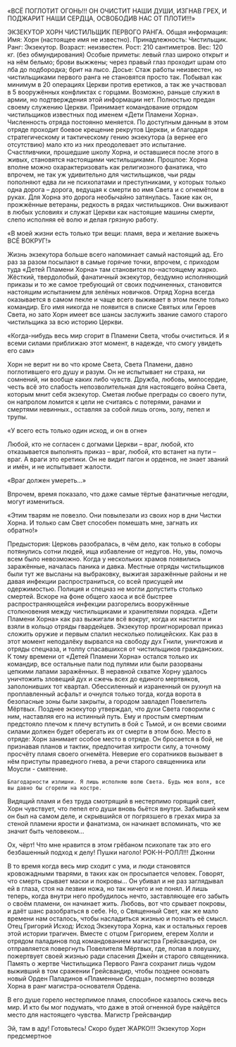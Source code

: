 «ВСЁ ПОГЛОТИТ ОГОНЬ!!! ОН ОЧИСТИТ НАШИ ДУШИ, ИЗГНАВ ГРЕХ, И ПОДЖАРИТ НАШИ СЕРДЦА, ОСВОБОДИВ НАС ОТ ПЛОТИ!!!»

ЭКЗЕКУТОР ХОРН
ЧИСТИЛЬЩИК ПЕРВОГО РАНГА.
Общая информация:
Имя: Хорн (настоящее имя не известно).
Принадлежность: Чистильщик.
Ранг: Экзекутор.
Возраст: неизвестен.
Рост: 210 сантиметров. 
Вес: 120 кг. (без обмундирования)
Особые приметы: левый глаз широко открыт и на нём бельмо; брови выжжены; через правый глаз  проходит шрам ото лба до подбородка; брит на лысо.
Досье:
Стаж работы неизвестен, но чистильщиками первого ранга не становятся просто так. Побывал как минимум в 20 операциях Церкви против еретиков, а так же участвовал в 5 вооружённых конфликтах с горцами. Возможно, раньше служил в армии, но подтверждения этой информации нет. Полностью предан своему служению Церкви. Принимает командование отрядом чистильщиков известных под именем «Дети Пламени Хорна». Численность отряда постоянно меняется. По доступным данным в этом отряде проходит боевое крещение рекрутов Церкви, и благодаря стратегическому и тактическому гению экзекутора (а вернее его отсутствию) мало кто из них преодолевает это испытание. Счастливчики, прошедшие школу Хорна, и оставшиеся после этого в живых, становятся настоящими чистильщиками. 
Прошлое: 
Хорна вполне можно охарактеризовать как религиозного фанатика, что впрочем, не так уж удивительно для чистильщиков, чьи ряды пополняют едва ли не психопатами и преступниками, у которых только одна дорога – дорога, ведущая к смерти во имя Света и с огнемётом в руках. Для Хорна это дорога необычайно затянулась. Такие как он, прожжённые ветераны, редкость в рядах чистильщиков. Они выживают в любых условиях и служат Церкви как настоящие машины смерти, слепо исполняя её волю и делая грязную работу.

«В моей жизни есть только три вещи: пламя, вера и желание выжечь ВСЁ ВОКРУГ!»

Жизнь экзекутора больше всего напоминает самый настоящий ад. Его раз за разом посылают в самые горячие точки, впрочем, с приходом туда «Детей Пламени Хорна» там становится по-настоящему жарко. Жёсткий, твердолобый, фанатичный экзекутор, бездумно исполняющий приказы и то же самое требующий от своих подчиненных, становится настоящим испытанием для зелёных новичков. Отряд Хорна всегда оказывается в самом пекле и чаще всего выживает в этом пекле только командир. Его имя никогда не появится в списке Святых или Героев Света, но зато Хорн имеет все шансы заслужить звание самого старого чистильщика за всю историю Церкви.

«Когда-нибудь весь мир сгорит в Пламени Света, чтобы очиститься. И я всеми силами приближаю этот  момент, в надежде, что смогу увидеть его сам»

Хорн не верит ни во что кроме Света, Света Пламени, давно поглотившего его душу и разум. Он не испытывает ни страха, ни сомнений, ни вообще каких либо чувств. Дружба, любовь, милосердие, честь всё это слабость непозволительная для настоящего война Света, которым мнит себя экзекутор. Сметая любые преграды со своего пути, он напролом ломится к цели не считаясь с потерями, ранами и смертями невинных., оставляя за собой лишь огонь, золу, пепел и трупы.

«У всего есть только один исход, и он в огне»

Любой, кто не согласен с догмами Церкви – враг, любой, кто отказывается выполнять приказ – враг, любой, кто встанет на пути – враг. А враги это еретики. Он не видит пагон и орденов, не знает званий и имён, и не испытывает жалости.

«Враг должен умереть...»

Впрочем, время показало, что даже самые тёртые фанатичные негодяи, могут измениться.

«Этим тварям не повезло. Они повылезали из своих нор в дни Чистки Хорна. И только сам Свет способен помешать мне, загнать их обратно!»

Предыстория:
	Церковь разобралась, в чём дело, как только в соборы потянулись сотни людей, ища избавление от недугов. Но, увы, помочь всем было невозможно. Когда у нескольких храмов появились заражённые, началась паника и давка. Местные отряды чистильщиков были тут же высланы на выбраковку, выжигая заражённые районы и не давая инфекции распространиться, со всей присущей им одержимостью. Полиция и спецназ не могли допустить столько смертей. Вскоре на фоне общего хаоса и всё быстрее распространяющейся инфекции разгорелись вооружённые столкновения между чистильщиками и хранителями порядка. 
	«Дети Пламени Хорна» как раз выжигали всё вокруг, когда их настигли и взяли в кольцо отряды гвардейцев. Экзекутор проигнорировал приказ сложить оружие и первым спалил несколько полицейских. Как раз в этот момент неподалёку вырвался на свободу дух Гнили, уничтожив и отряды спецназа, и толпу спасавшихся от чистильщиков гражданских. К тому времени от «Детей Пламени Хорна» остался только их командир, все остальные пали под пулями или были разорваны цепкими лапами заражённых.
	В неравной схватке Хорну удалось уничтожить зловещий дух и сжечь всех до единого мертвяков, заполонивших тот квартал. Обессиленный и израненный он рухнул на проплавленный асфальт и очнулся только тогда, когда ворота в безопасные зоны были закрыты, а городом завладел Повелитель Мёртвых.
	Позднее экзекутор утверждал, что духи Света говорили с ним, наставляя его на истинный путь. Ему и простым смертным предстояло плечом к плечу вступить в бой с Тьмой, и он всеми своими силами должен будет оберегать их от смерти в этом бою.
Место в отряде:
Хорн занимает особое место в отряде. Он бросается в бой, не признавая планов и тактик, предпочитая хитрости силу, а точному просчёту пламя своего огнемёта. Неверие его соратников вызывает в нём приступы праведного гнева, а речи старого священника или Моусли - смятение. 

	Благодарности излишни. Я лишь исполняю волю Света. Будь моя воля, все вы давно бы сгорели на костре.

Видящий пламя и без труда смотрящий в нестерпимо горящий свет, Хорн чувствует, что пепел его души вновь бьётся внутри. Забывший кем он был на самом деле, и скрывшийся от погрязшего в грехах мира за стеной пламени ярости и фанатизма, он начинает вспоминать, что же значит быть человеком…

Ох, чёрт! Что мне нравится в этом грёбаном психопате так это его безбашенный подход к делу! Пушки наголо! РОК-Н-РОЛЛ!!!
Джонни

В то время когда весь мир сходит с ума, и люди становятся кровожадными тварями, в таких как он просыпается человек. Говорят, что смерть срывает маски и покровы... Он убивал и не раз заглядывал ей в глаза, стоя на лезвии ножа, но так ничего и не понял. И лишь теперь, когда внутри него пробудилось нечто, заставляющее его забыть о своём пламени, он начинает жить. Любовь, вот что срывает покровы, и даёт шанс разобраться в себе.  Но, о Священный Свет, как же мало времени нам осталось, чтобы насладиться жизнью и познать её смысл. 
Отец Григорий
Исход:
	Исход Экзекутора Хорна, как и остальных героев этой истории трагичен. Вместе с отцом Григорием, егерем Холли и отрядом паладинов под командованием магистра Грейсвандира, он отправляется повергнуть Повелителя Мёртвых, где, попав в ловушку, пожертвует своей жизнью ради спасения Джейн и старого священника. Память о жертве Чистильщика Первого Ранга сохранит лишь чудом выживший в том сражении Грейсвандир, чтобы позднее основать новый Орден Паладинов «Пламенные Сердца», посмертно возведя Хорна в ранг магистра-основателя Ордена.

В его душе горело нестерпимое пламя, способное казалось сжечь весь мир. И кто бы мог подумать, что даже в этой огненной буре найдётся место для настоящего чувства. 
									Магистр Грейсвандир

Эй, там в аду! Готовьтесь! Скоро будет ЖАРКО!!!
Экзекутор Хорн
предсмертное

